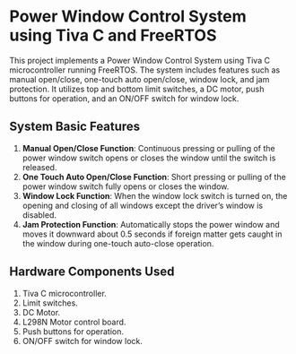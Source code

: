 # Power Window Control System using Tiva C and FreeRTOS

This project implements a Power Window Control System using Tiva C microcontroller running FreeRTOS. The system includes features such as manual open/close, one-touch auto open/close, window lock, and jam protection. It utilizes top and bottom limit switches, a DC motor, push buttons for operation, and an ON/OFF switch for window lock.


## System Basic Features

1. **Manual Open/Close Function**: Continuous pressing or pulling of the power window switch opens or closes the window until the switch is released.
2. **One Touch Auto Open/Close Function**: Short pressing or pulling of the power window switch fully opens or closes the window.
3. **Window Lock Function**: When the window lock switch is turned on, the opening and closing of all windows except the driver’s window is disabled.
4. **Jam Protection Function**: Automatically stops the power window and moves it downward about 0.5 seconds if foreign matter gets caught in the window during one-touch auto-close operation.

## Hardware Components Used

1. Tiva C microcontroller.
2. Limit switches.
3. DC Motor.
4. L298N Motor control board.
5. Push buttons for operation.
6. ON/OFF switch for window lock.




